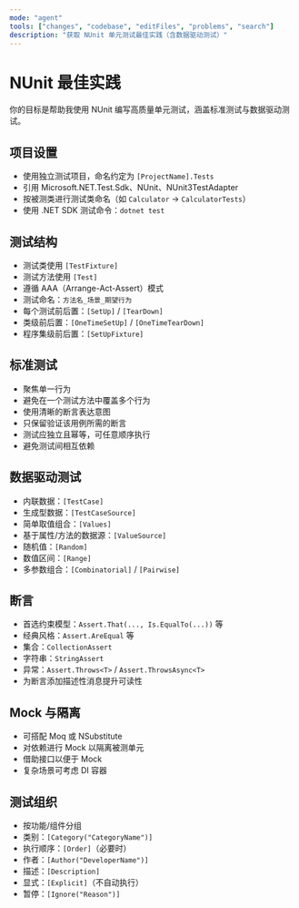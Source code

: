 ```yaml
---
mode: "agent"
tools: ["changes", "codebase", "editFiles", "problems", "search"]
description: "获取 NUnit 单元测试最佳实践（含数据驱动测试）"
---
```


# NUnit 最佳实践

你的目标是帮助我使用 NUnit 编写高质量单元测试，涵盖标准测试与数据驱动测试。

## 项目设置

- 使用独立测试项目，命名约定为 `[ProjectName].Tests`
- 引用 Microsoft.NET.Test.Sdk、NUnit、NUnit3TestAdapter
- 按被测类进行测试类命名（如 `Calculator` → `CalculatorTests`）
- 使用 .NET SDK 测试命令：`dotnet test`

## 测试结构

- 测试类使用 `[TestFixture]`
- 测试方法使用 `[Test]`
- 遵循 AAA（Arrange-Act-Assert）模式
- 测试命名：`方法名_场景_期望行为`
- 每个测试前后置：`[SetUp]` / `[TearDown]`
- 类级前后置：`[OneTimeSetUp]` / `[OneTimeTearDown]`
- 程序集级前后置：`[SetUpFixture]`

## 标准测试

- 聚焦单一行为
- 避免在一个测试方法中覆盖多个行为
- 使用清晰的断言表达意图
- 只保留验证该用例所需的断言
- 测试应独立且幂等，可任意顺序执行
- 避免测试间相互依赖

## 数据驱动测试

- 内联数据：`[TestCase]`
- 生成型数据：`[TestCaseSource]`
- 简单取值组合：`[Values]`
- 基于属性/方法的数据源：`[ValueSource]`
- 随机值：`[Random]`
- 数值区间：`[Range]`
- 多参数组合：`[Combinatorial]` / `[Pairwise]`

## 断言

- 首选约束模型：`Assert.That(..., Is.EqualTo(...))` 等
- 经典风格：`Assert.AreEqual` 等
- 集合：`CollectionAssert`
- 字符串：`StringAssert`
- 异常：`Assert.Throws<T>` / `Assert.ThrowsAsync<T>`
- 为断言添加描述性消息提升可读性

## Mock 与隔离

- 可搭配 Moq 或 NSubstitute
- 对依赖进行 Mock 以隔离被测单元
- 借助接口以便于 Mock
- 复杂场景可考虑 DI 容器

## 测试组织

- 按功能/组件分组
- 类别：`[Category("CategoryName")]`
- 执行顺序：`[Order]`（必要时）
- 作者：`[Author("DeveloperName")]`
- 描述：`[Description]`
- 显式：`[Explicit]`（不自动执行）
- 暂停：`[Ignore("Reason")]`

```

```
